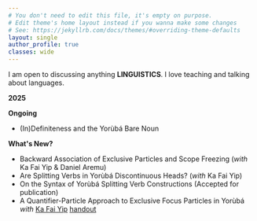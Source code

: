 ```yaml
---
# You don't need to edit this file, it's empty on purpose.
# Edit theme's home layout instead if you wanna make some changes
# See: https://jekyllrb.com/docs/themes/#overriding-theme-defaults
layout: single
author_profile: true
classes: wide
---
```


I am open to discussing anything **LINGUISTICS**. I love teaching and talking about languages.

**2025**

**Ongoing**
- (In)Definiteness and the Yorùbá Bare Noun
  
**What's New?**
- Backward Association of Exclusive Particles and Scope Freezing (*with* Ka Fai Yip & Daniel Aremu)
- Are Splitting Verbs in Yorùbá Discontinuous Heads? (*with* Ka Fai Yip)
- On the Syntax of Yorùbá Splitting Verb Constructions (Accepted for publication)
- A Quantifier-Particle Approach to Exclusive Focus Particles in Yorùbá *with* [Ka Fai Yip](https://kafai-yip.github.io/) 
 [handout](https://bodeadedeji.github.io/assets/docs/ACAL-55_only_handout.pdf)

